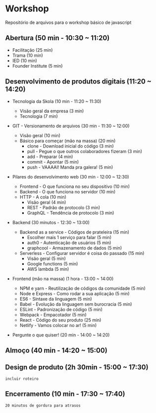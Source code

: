 # Workshop
Repositório de arquivos para o workshop básico de javascript

## Abertura (50 min - 10:30 ~ 11:20)
- Facilitação (25 min)
- Trama (10 min)
- IED (10 min)
- Founder Institute (5 min)

## Desenvolvimento de produtos digitais (11:20 ~ 14:20)
- Tecnologia da Skola (10 min - 11:20 ~ 11:30)
    - Visão geral da empresa (3 min)
    - Tecnologia (7 min)

- GIT - Versionamento de arquivos (30 min - 11:30 ~ 12:00)
    - Visão geral (10 min)
    - Básico para começar (mão na massa) (20 min)
        - clone - Download inicial do código (3 min)
        - pull - Pegue o que outros colaboradores fizeram (3 min)
        - add - Preparar (4 min)
        - commit - Apontar (5 min)
        - push - VAAAAI! Manda pra galera! (5 min)

- Pilares do desenvolvimento web (30 min - 12:00 ~ 12:30)
    - Frontend - O que funciona no seu dispositivo (10 min)
    - Backend - O que funciona no servidor (10 min)
    - HTTP - A cola (10 min)
        - Visão geral (4 min)
        - REST - Padrão de protocolo (3 min)
        - GraphQL - Tendência de protocolo (3 min)

- Backend (30 minutos - 12:30 ~ 13:00)
    - Backend as a service - Códigos de prateleira (15 min)
        - Escolher mais 1 serviço para falar (5 min)
        - auth0 - Autenticação de usuários (5 min)
        - graphcool - Armazenamento de dados (5 min)
    - Serverless - Configurar servidor é coisa do passado (15 min)
        - Visão geral (5 min)
        - Google functions (5 min)
        - AWS lambda (5 min)

- Frontend (mão na massa) (1 hora - 13:00 ~ 14:00)
    - NPM e yarn - Reutilização de códigos da comunidade (5 min)
    - Node e Express - Como rodar a sua aplicação (5 min)
    - ES6 - Síntaxe da linguagem (5 min)
    - Babel - Evolução da linguagem sem burocracia (5 min)
    - ESLint - Padronização de código (5 min)
    - Webpack - Empacotador (5 min)
    - React - Código do seu produto (25 min)
    - Netlify - Vamos colocar no ar! (5 min)
  
- Pergunte o que quiser! (20 min - 14:00 ~ 14:20)

## Almoço (40 min - 14:20 ~ 15:00)

## Design de produto (2h 30min - 15:00 ~ 17:30)
```incluir roteiro```

## Encerramento (10 min - 17:30 ~ 17:40)

```20 minutos de gordura para atrasos```
